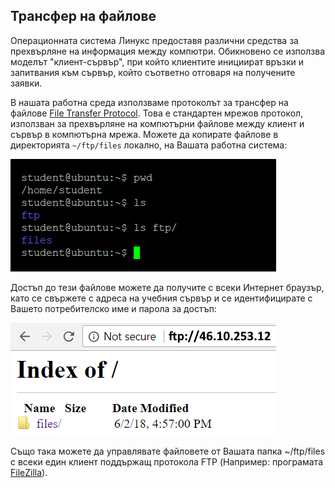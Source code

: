 ## Трансфер на файлове

Операционната система Линукс предоставя различни средства за прехвърляне на информация между компютри. Обикновено се използва моделът "клиент-сървър", при който клиентите инициират връзки и запитвания към сървър, който съответно отговаря на получените заявки.

В нашата работна среда използваме протоколът за трансфер на файлове [File Transfer Protocol](https://bg.wikipedia.org/wiki/FTP). Това е стандартен мрежов протокол, използван за прехвърляне на компютърни файлове между клиент и сървър в компютърна мрежа. Можете да копирате файлове в директорията `~/ftp/files` локално, на Вашата работна система: 

![06_1.png](06_1.png)  

Достъп до тези файлове можете да получите с всеки Интернет браузър, като се свържете с адреса на учебния сървър и се идентифицирате с Вашето потребителско име и парола за достъп:

![06_2.png](06_2.png)   

Също така можете да управлявате файловете от Вашата папка ~/ftp/files с всеки един клиент поддържащ протокола FTP (Например: програмата [FileZilla](https://filezilla-project.org/download.php)).
